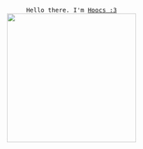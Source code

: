 
<p align="center">
  <br>
  <samp>Hello there. I'm <a href="https://github.com/Hoocs151">Hoocs :3</a>
  <br>
  <img src=""https://media.giphy.com/media/ZcRPHTiIZ5zx8QZYJx/source" width="300" />
</p>
